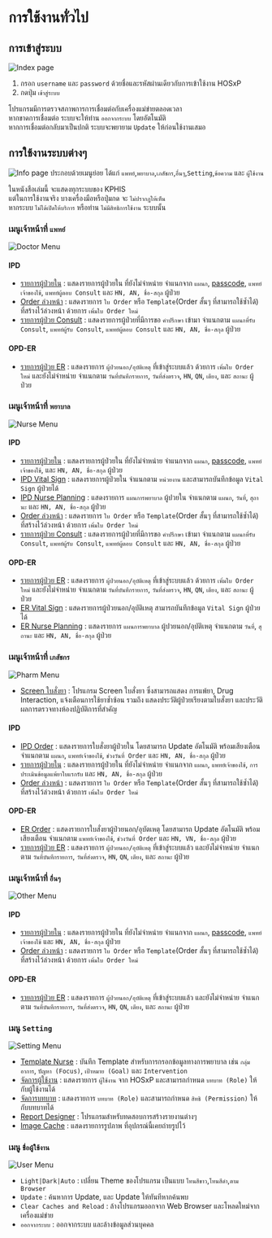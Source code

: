 # การใช้งานทั่วไป

## การเข้าสู่ระบบ
![Index page](images/login.webp)
1. กรอก `username` และ `password` ด้วยชื่อและรหัสผ่านเดียวกับการเข้าใช้งาน HOSxP
1. กดปุ่ม `เข้าสู่ระบบ`

<div class="warning">

โปรแกรมมีการตรวจสภาพการการเชื่อมต่อกับเครื่องแม่ข่ายตลอดเวลา  
หากขาดการเชื่อมต่อ ระบบจะให้ท่าน `ออกจากระบบ` โดยอัตโนมัติ  
หากการเชื่อมต่อกลับมาเป็นปกติ ระบบจะพยายาม `Update` ให้ก่อนใช้งานเสมอ
</div>

## การใช้งานระบบต่างๆ
![Info page](images/info.webp)
ประกอบด้วยเมนูย่อย ได้แก่ `แพทย์`,`พยาบาล`,`เภสัชกร`,`อื่นๆ`,`Setting`,`ข้อความ` และ `ผู้ใช้งาน`
<!-- ANCHOR: service-visibility -->
<div class="warning">

ในหนังสือเล่มนี้ จะแสดงทุกระบบของ KPHIS  
แต่ในการใช้งานจริง บางเครื่องมือหรือปุ่มกด จะ `ไม่ปรากฏให้เห็น`  
หากระบบ `ไม่ได้เปิดให้บริการ` หรือท่าน `ไม่มีสิทธิการใช้งาน` ระบบนั้น
</div>

<!-- ANCHOR_END: service-visibility -->

### เมนูเจ้าหน้าที่ `แพทย์`
![Doctor Menu](images/menu-doctor.webp)
#### IPD
* [รายการผู้ป่วยใน](ipd/search-patient.md) : แสดงรายการผู้ป่วยใน ที่ยังไม่จำหน่าย จำแนกจาก `แผนก`, [passcode](ipd/search-patient.html#ward-passcode), `แพทย์เจ้าของไข้`, `แพทย์ผู้ตอบ Consult` และ `HN, AN, ชื่อ-สกุล` ผู้ป่วย
* [Order ล่วงหน้า](ipd/pre-order.md) : แสดงรายการ `ใบ Order` หรือ `Template`(Order สั้นๆ ที่สามารถใช้ซ้ำได้) ที่สร้างไว้ล่วงหน้า ด้วยการ `เพิ่มใบ Order ใหม่`
* [รายการผู้ป่วย Consult](ipd/consult.md) : แสดงรายการผู้ป่วยที่มีการขอ `คำปรึกษา` เข้ามา จำแนกตาม `แผนกที่รับ Consult`, `แพทย์ผู้รับ Consult`, `แพทย์ผู้ตอบ Consult` และ `HN, AN, ชื่อ-สกุล` ผู้ป่วย
#### OPD-ER
* [รายการผู้ป่วย ER](opd-er/order-list.md) : แสดงรายการ `ผู้ป่วยนอก/อุบัติเหตุ` ที่เข้าสู่ระบบแล้ว ด้วยการ `เพิ่มใบ Order ใหม่` และยังไม่จำหน่าย จำแนกตาม `วันที่บันทึกรายการ`, `วันที่ส่งตรวจ`, `HN`, `QN`, `เตียง`, และ `สถานะ` ผู้ป่วย

### เมนูเจ้าหน้าที่ `พยาบาล`
![Nurse Menu](images/menu-nurse.webp)
#### IPD
* [รายการผู้ป่วยใน](ipd/search-patient.md) : แสดงรายการผู้ป่วยใน ที่ยังไม่จำหน่าย จำแนกจาก `แผนก`, [passcode](ipd/search-patient.html#ward-passcode), `แพทย์เจ้าของไข้`, และ `HN, AN, ชื่อ-สกุล` ผู้ป่วย
* [IPD Vital Sign](shared/vital-sign.md) : แสดงรายการผู้ป่วยใน จำแนกตาม `หน่วยงาน` และสามารถบันทึกข้อมูล `Vital Sign` ผู้ป่วยได้
* [IPD Nurse Planning](ipd/nurse-planning.md) : แสดงรายการ `แผนการพยาบาล` ผู้ปวยใน จำแนกตาม `แผนก`, `วันที่`, `สุถานะ` และ `HN, AN, ชื่อ-สกุล` ผู้ป่วย
* [Order ล่วงหน้า](ipd/pre-order.md) : แสดงรายการ `ใบ Order` หรือ `Template`(Order สั้นๆ ที่สามารถใช้ซ้ำได้) ที่สร้างไว้ล่วงหน้า ด้วยการ `เพิ่มใบ Order ใหม่`
* [รายการผู้ป่วย Consult](ipd/consult.md) : แสดงรายการผู้ป่วยที่มีการขอ `คำปรึกษา` เข้ามา จำแนกตาม `แผนกที่รับ Consult`, `แพทย์ผู้รับ Consult`, `แพทย์ผู้ตอบ Consult` และ `HN, AN, ชื่อ-สกุล` ผู้ป่วย
#### OPD-ER
* [รายการผู้ป่วย ER](opd-er/order-list.md) : แสดงรายการ `ผู้ป่วยนอก/อุบัติเหตุ` ที่เข้าสู่ระบบแล้ว ด้วยการ `เพิ่มใบ Order ใหม่` และยังไม่จำหน่าย จำแนกตาม `วันที่บันทึกรายการ`, `วันที่ส่งตรวจ`, `HN`, `QN`, `เตียง`, และ `สถานะ` ผู้ป่วย
* [ER Vital Sign](shared/vital-sign.md) : แสดงรายการผู้ป่วยนอก/อุบัติเหตุ สามารถบันทึกข้อมูล `Vital Sign` ผู้ป่วยได้
* [ER Nurse Planning](opd-er/nurse-planning.md) : แสดงรายการ `แผนการพยาบาล` ผู้ปวยนอก/อุบัติเหตุ จำแนกตาม `วันที่`, `สุถานะ` และ `HN, AN, ชื่อ-สกุล` ผู้ป่วย

### เมนูเจ้าหน้าที่ `เภสัชกร` 
![Pharm Menu](images/menu-pharm.webp)
* [Screen ใบสั่งยา](shared/prescription-screen.md) : โปรแกรม Screen ใบสั่งยา ซึ่งสามารถแสดง การแพ้ยา, Drug Interaction, แจ้งเตือนการใช้ยาซ้ำซ้อน รวมถึง แสดงประวัติผู้ป่วยเรียงตามใบสั่งยา และประวัติผลการตรวจทางห้องปฏิบัติการที่สำคัญ
#### IPD
* [IPD Order](ipd/order-pharmacy.md) : แสดงรายการใบสั่งยาผู้ป่วยใน โดยสามารถ Update อัตโนมัติ พร้อมเสียงเตือน จำแนกตาม `แผนก`, `แพทย์เจ้าของไข้`, `ช่วงวันที่ Order` และ `HN, AN, ชื่อ-สกุล` ผู้ป่วย
* [รายการผู้ป่วยใน](ipd/search-patient.md) : แสดงรายการผู้ป่วยใน ที่ยังไม่จำหน่าย จำแนกจาก `แผนก`, `แพทย์เจ้าของไข้`, `การประเมินข้อมูลแพ้ยาใบแรกรับ` และ `HN, AN, ชื่อ-สกุล` ผู้ป่วย
* [Order ล่วงหน้า](ipd/pre-order.md) : แสดงรายการ `ใบ Order` หรือ `Template`(Order สั้นๆ ที่สามารถใช้ซ้ำได้) ที่สร้างไว้ล่วงหน้า ด้วยการ `เพิ่มใบ Order ใหม่`
#### OPD-ER
* [ER Order](opd-er/order-pharmacy.md) : แสดงรายการใบสั่งยาผู้ป่วยนอก/อุบัตเหตุ โดยสามารถ Update อัตโนมัติ พร้อมเสียงเตือน จำแนกตาม `แพทย์เจ้าของไข้`, `ช่วงวันที่ Order` และ `HN, VN, ชื่อ-สกุล` ผู้ป่วย
* [รายการผู้ป่วย ER](opd-er/order-list.md) : แสดงรายการ `ผู้ป่วยนอก/อุบัติเหตุ` ที่เข้าสู่ระบบแล้ว และยังไม่จำหน่าย จำแนกตาม `วันที่บันทึกรายการ`, `วันที่ส่งตรวจ`, `HN`, `QN`, `เตียง`, และ `สถานะ` ผู้ป่วย

### เมนูเจ้าหน้าที่ `อื่นๆ`  
![Other Menu](images/menu-other.webp)
#### IPD
* [รายการผู้ป่วยใน](ipd/search-patient.md) : แสดงรายการผู้ป่วยใน ที่ยังไม่จำหน่าย จำแนกจาก `แผนก`, [passcode](ipd/search-patient.html#ward-passcode), `แพทย์เจ้าของไข้` และ `HN, AN, ชื่อ-สกุล` ผู้ป่วย
* [Order ล่วงหน้า](ipd/pre-order.md) : แสดงรายการ `ใบ Order` หรือ `Template`(Order สั้นๆ ที่สามารถใช้ซ้ำได้) ที่สร้างไว้ล่วงหน้า ด้วยการ `เพิ่มใบ Order ใหม่`
#### OPD-ER
* [รายการผู้ป่วย ER](opd-er/order-list.md) : แสดงรายการ `ผู้ป่วยนอก/อุบัติเหตุ` ที่เข้าสู่ระบบแล้ว และยังไม่จำหน่าย จำแนกตาม `วันที่บันทึกรายการ`, `วันที่ส่งตรวจ`, `HN`, `QN`, `เตียง`, และ `สถานะ` ผู้ป่วย

### เมนู `Setting` 
![Setting Menu](images/menu-setting.webp)
* [Template Nurse](other/template-nurse.md) : บันทึก Template สำหรับการกรอกข้อมูลทางการพยาบาล เช่น `กลุ่มอาการ`, `ปัญหา (Focus)`, `เป้าหมาย (Goal)` และ `Intervention` 
* [จัดการผู้ใช้งาน](other/user-list.md) : แสดงรายการ `ผู้ใช้งาน` จาก HOSxP และสามารถกำหนด `บทบาท (Role)` ให้กับผู้ใช้งานได้
* [จัดการบทบาท](other/permission-list.md) : แสดงรายการ `บทบาท (Role)` และสามารถกำหนด `สิทธิ (Permission)` ให้กับบทบาทได้
* [Report Designer](extra/report-designer.md) : โปรแกรมสำหรับทดสอบการสร้างรายงานต่างๆ
* [Image Cache](extra/image.md) : แสดงรายการรูปภาพ ที่อุปกรณ์นี้เคยถ่ายรูปไว้

### เมนู `ชื่อผู้ใช้งาน`  
![User Menu](images/menu-user.webp)
* `Light|Dark|Auto` : เปลี่ยน Theme ของโปรแกรม เป็นแบบ `โทนสีขาว`,`โทนสีดำ`,`ตาม Browser`
* `Update` : ค้นหาการ Update, และ Update ให้ทันทีหากค้นพบ 
* `Clear Caches and Reload` : ล้างโปรแกรมออกจาก Web Browser และโหลดใหม่จากเครื่องแม่ข่าย
* `ออกจากระบบ` : ออกจากระบบ และล้างข้อมูลส่วนบุคคล
